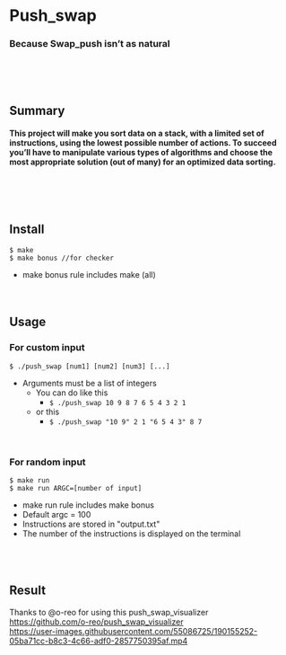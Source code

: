 # Push_swap
### Because Swap_push isn’t as natural
<br/><br/><br/>

## Summary
#### This project will make you sort data on a stack, with a limited set of instructions, using the lowest possible number of actions. To succeed you’ll have to manipulate various types of algorithms and choose the most appropriate solution (out of many) for an optimized data sorting.
<br/><br/><br/>

## Install
	$ make
	$ make bonus //for checker
* make bonus rule includes make (all)
<br/><br/><br/>

## Usage
### For custom input
	$ ./push_swap [num1] [num2] [num3] [...]
* Arguments must be a list of integers
	-  You can do like this
		* `$ ./push_swap 10 9 8 7 6 5 4 3 2 1`
	-  or this
		* `$ ./push_swap "10 9" 2 1 "6 5 4 3" 8 7`
<br/>

### For random input
```
$ make run
$ make run ARGC=[number of input]
```
* make run rule includes make bonus
* Default argc = 100
* Instructions are stored in "output.txt"
* The number of the instructions is displayed on the terminal
<br/><br/><br/><br/>

## Result
Thanks to @o-reo for using this push_swap_visualizer
<br/>
https://github.com/o-reo/push_swap_visualizer
<br/>
https://user-images.githubusercontent.com/55086725/190155252-05ba71cc-b8c3-4c66-adf0-2857750395af.mp4
